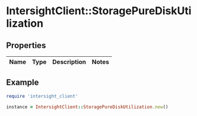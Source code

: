 # IntersightClient::StoragePureDiskUtilization

## Properties

| Name | Type | Description | Notes |
| ---- | ---- | ----------- | ----- |

## Example

```ruby
require 'intersight_client'

instance = IntersightClient::StoragePureDiskUtilization.new()
```

